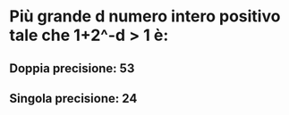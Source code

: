 # Più grande d numero intero positivo tale che 1+2^-d > 1 è:
## Doppia precisione: 53
## Singola precisione: 24
